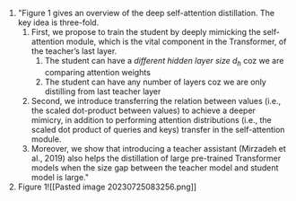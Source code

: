 1. "Figure 1 gives an overview of the deep self-attention distillation. The key idea is three-fold. 
	1. First, we propose to train the student by deeply mimicking the self-attention module, which is the vital component in the Transformer, of the teacher’s last layer. 
		1. The student can have a *different hidden layer size $d_{h}$* coz we are comparing attention weights
		2. The student can have any number of layers coz we are only distilling from last teacher layer
	2. Second, we introduce transferring the relation between values (i.e., the scaled dot-product between values) to achieve a deeper mimicry, in addition to performing attention distributions (i.e., the scaled dot product of queries and keys) transfer in the self-attention module. 
	3. Moreover, we show that introducing a teacher assistant (Mirzadeh et al., 2019) also helps the distillation of large pre-trained Transformer models when the size gap between the teacher model and student model is large."
2. Figure 1![[Pasted image 20230725083256.png]]